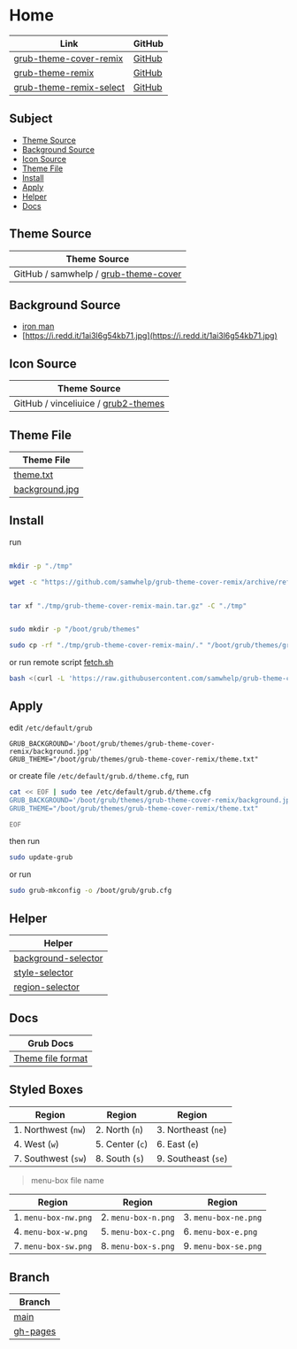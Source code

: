 

# Home

| Link | GitHub |
| ---- | ------ |
| [grub-theme-cover-remix](https://samwhelp.github.io/grub-theme-cover-remix/) | [GitHub](https://github.com/samwhelp/grub-theme-cover-remix) |
| [grub-theme-remix](https://samwhelp.github.io/grub-theme-remix) | [GitHub](https://github.com/samwhelp/grub-theme-remix) |
| [grub-theme-remix-select](https://samwhelp.github.io/grub-theme-remix-select/) | [GitHub](https://github.com/samwhelp/grub-theme-remix-select) |




## Subject

* [Theme Source](#theme-source)
* [Background Source](#background-source)
* [Icon Source](#icon-source)
* [Theme File](#theme-file)
* [Install](#install)
* [Apply](#apply)
* [Helper](#helper)
* [Docs](#docs)




## Theme Source

| Theme Source |
| ------------ |
| GitHub / samwhelp / [grub-theme-cover](https://github.com/samwhelp/grub-theme-cover) |




## Background Source

* [iron man](https://www.reddit.com/r/wallpaper/comments/olengo/3840x2160_iron_man/)
* [https://i.redd.it/1ai3l6g54kb71.jpg](https://i.redd.it/1ai3l6g54kb71.jpg)




## Icon Source

| Theme Source |
| ------------ |
| GitHub / vinceliuice / [grub2-themes](https://github.com/vinceliuice/grub2-themes/tree/master/assets/assets-color/icons-4k) |




## Theme File

| Theme File                       |
| -------------------------------- |
| [theme.txt](https://github.com/samwhelp/grub-theme-cover-remix/blob/main/theme.txt)           |
| [background.jpg](https://github.com/samwhelp/grub-theme-cover-remix/blob/main/background.jpg) |




## Install

run

``` sh

mkdir -p "./tmp"

wget -c "https://github.com/samwhelp/grub-theme-cover-remix/archive/refs/heads/main.tar.gz" -O "./tmp/grub-theme-cover-remix-main.tar.gz"


tar xf "./tmp/grub-theme-cover-remix-main.tar.gz" -C "./tmp"


sudo mkdir -p "/boot/grub/themes"

sudo cp -rf "./tmp/grub-theme-cover-remix-main/." "/boot/grub/themes/grub-theme-cover-remix"

```

or run remote script [fetch.sh](https://github.com/samwhelp/grub-theme-cover-remix/blob/main/helper/theme-installer/fetch.sh)

``` sh
bash <(curl -L 'https://raw.githubusercontent.com/samwhelp/grub-theme-cover-remix/main/helper/theme-installer/fetch.sh')
```




## Apply

edit `/etc/default/grub`

```
GRUB_BACKGROUND='/boot/grub/themes/grub-theme-cover-remix/background.jpg'
GRUB_THEME="/boot/grub/themes/grub-theme-cover-remix/theme.txt"
```

or create file `/etc/default/grub.d/theme.cfg`, run

``` sh
cat << EOF | sudo tee /etc/default/grub.d/theme.cfg
GRUB_BACKGROUND='/boot/grub/themes/grub-theme-cover-remix/background.jpg'
GRUB_THEME="/boot/grub/themes/grub-theme-cover-remix/theme.txt"

EOF
```


then run

``` sh
sudo update-grub
```

or run

``` sh
sudo grub-mkconfig -o /boot/grub/grub.cfg
```




## Helper

| Helper |
| ------ |
| [background-selector](https://github.com/samwhelp/grub-theme-cover-remix/tree/main/helper/background-selector) |
| [style-selector](https://github.com/samwhelp/grub-theme-cover-remix/tree/main/helper/style-selector) |
| [region-selector](https://github.com/samwhelp/grub-theme-cover-remix/tree/main/helper/region-selector) |




## Docs

| Grub Docs |
| ---- |
| [Theme file format](https://www.gnu.org/software/grub/manual/grub/html_node/Theme-file-format.html) |




## Styled Boxes

| Region              | Region          | Region              |
| ------------------- | --------------- | ------------------- |
| 1. Northwest (`nw`) | 2. North (`n`)  | 3. Northeast (`ne`) |
| 4. West (`w`)       | 5. Center (`c`) | 6. East (`e`)       |
| 7. Southwest (`sw`) | 8. South (`s`)  | 9. Southeast (`se`) |

> menu-box file name

| Region               | Region              | Region               |
| -------------------- | ------------------- | -------------------- |
| 1. `menu-box-nw.png` | 2. `menu-box-n.png` | 3. `menu-box-ne.png` |
| 4. `menu-box-w.png`  | 5. `menu-box-c.png` | 6. `menu-box-e.png`  |
| 7. `menu-box-sw.png` | 8. `menu-box-s.png` | 9. `menu-box-se.png` |




## Branch

| Branch |
| --- |
| [main](https://github.com/samwhelp/grub-theme-cover-remix/tree/main) |
| [gh-pages](https://github.com/samwhelp/grub-theme-cover-remix/tree/gh-pages) |
